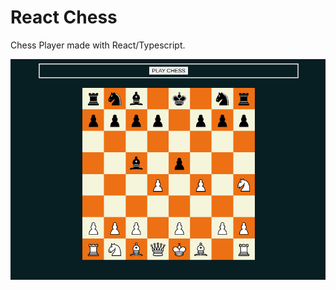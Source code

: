 # React Chess

Chess Player made with React/Typescript.

![board image](https://github.com/kiljag/rchess/blob/master/src/assets/chess-board.png?raw=true)
